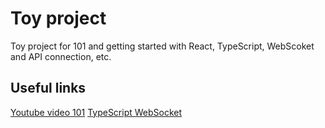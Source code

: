 # Toy project
Toy project for 101 and getting started with React, TypeScript, WebScoket and API connection, etc.

## Useful links
[Youtube video 101](https://www.youtube.com/watch?v=SqcY0GlETPk&t)
[TypeScript WebSocket](https://medium.com/@vitaliykorzenkoua/working-with-websocket-in-node-js-using-typescript-1aebb8a06bd6)
